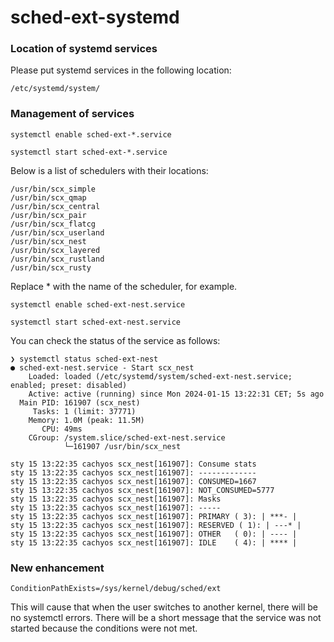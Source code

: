 # sched-ext-systemd

### Location of systemd services

Please put systemd services in the following location:

```
/etc/systemd/system/
```

### Management of services
```
systemctl enable sched-ext-*.service
```
```
systemctl start sched-ext-*.service
```

Below is a list of schedulers with their locations:

```
/usr/bin/scx_simple
/usr/bin/scx_qmap
/usr/bin/scx_central
/usr/bin/scx_pair
/usr/bin/scx_flatcg
/usr/bin/scx_userland
/usr/bin/scx_nest
/usr/bin/scx_layered
/usr/bin/scx_rustland
/usr/bin/scx_rusty
```

Replace * with the name of the scheduler, for example.

```
systemctl enable sched-ext-nest.service
```
```
systemctl start sched-ext-nest.service
```

You can check the status of the service as follows:

```
❯ systemctl status sched-ext-nest
● sched-ext-nest.service - Start scx_nest
    Loaded: loaded (/etc/systemd/system/sched-ext-nest.service; enabled; preset: disabled)
    Active: active (running) since Mon 2024-01-15 13:22:31 CET; 5s ago
  Main PID: 161907 (scx_nest)
     Tasks: 1 (limit: 37771)
    Memory: 1.0M (peak: 11.5M)
       CPU: 49ms
    CGroup: /system.slice/sched-ext-nest.service
            └─161907 /usr/bin/scx_nest

sty 15 13:22:35 cachyos scx_nest[161907]: Consume stats
sty 15 13:22:35 cachyos scx_nest[161907]: -------------
sty 15 13:22:35 cachyos scx_nest[161907]: CONSUMED=1667
sty 15 13:22:35 cachyos scx_nest[161907]: NOT_CONSUMED=5777
sty 15 13:22:35 cachyos scx_nest[161907]: Masks
sty 15 13:22:35 cachyos scx_nest[161907]: -----
sty 15 13:22:35 cachyos scx_nest[161907]: PRIMARY ( 3): | ***- |
sty 15 13:22:35 cachyos scx_nest[161907]: RESERVED ( 1): | ---* |
sty 15 13:22:35 cachyos scx_nest[161907]: OTHER   ( 0): | ---- |
sty 15 13:22:35 cachyos scx_nest[161907]: IDLE    ( 4): | **** |

```

### New enhancement

```
ConditionPathExists=/sys/kernel/debug/sched/ext
```

This will cause that when the user switches to another kernel, there will be no systemctl errors. There will be a short message that the service was not started because the conditions were not met.
